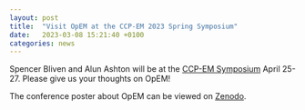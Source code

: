 ```yaml
---
layout: post
title:  "Visit OpEM at the CCP-EM 2023 Spring Symposium"
date:   2023-03-08 15:21:40 +0100
categories: news
---
```


Spencer Bliven and Alun Ashton will be at the
[CCP-EM Symposium](https://www.ccpem.ac.uk/training/spring_symposium_2023/spring_symposium_2023.php)
April 25-27. Please give us your thoughts on OpEM!

The conference poster about OpEM can be viewed on
[Zenodo](https://zenodo.org/record/7845286).